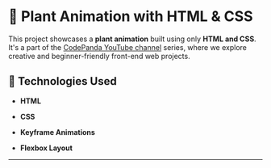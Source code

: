 # 🌱 Plant Animation with HTML & CSS

This project showcases a **plant animation** built using only **HTML and CSS**.
It's a part of the [CodePanda YouTube channel](https://www.youtube.com/@CodePanda) series, where we explore creative and beginner-friendly front-end web projects.

## 🧰 Technologies Used

- **HTML**
  
- **CSS**
  
- **Keyframe Animations**
  
- **Flexbox Layout**
---  
